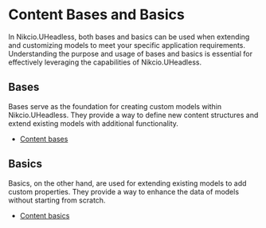 # Content Bases and Basics

In Nikcio.UHeadless, both bases and basics can be used when extending and customizing models to meet your specific application requirements. Understanding the purpose and usage of bases and basics is essential for effectively leveraging the capabilities of Nikcio.UHeadless.

## Bases

Bases serve as the foundation for creating custom models within Nikcio.UHeadless. They provide a way to define new content structures and extend existing models with additional functionality.

- [Content bases](bases.md)

## Basics

Basics, on the other hand, are used for extending existing models to add custom properties. They provide a way to enhance the data of models without starting from scratch.

- [Content basics](basics.md)